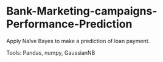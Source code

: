 # Bank-Marketing-campaigns-Performance-Prediction
Apply Naïve Bayes to make a prediction of loan payment.

Tools: 
Pandas, numpy, GaussianNB
